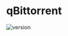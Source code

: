 # qBittorrent

![version](https://img.shields.io/badge/dynamic/json?query=%24.version&url=https%3A%2F%2Fraw.githubusercontent.com%2Fhotio%2Fqbittorrent%2Frelease%2FVERSION.json&label=Latest%20Version&style=for-the-badge&color=4051B5)
